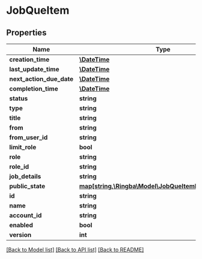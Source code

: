 # JobQueItem

## Properties
Name | Type | Description | Notes
------------ | ------------- | ------------- | -------------
**creation_time** | [**\DateTime**](\DateTime.md) |  | [optional] 
**last_update_time** | [**\DateTime**](\DateTime.md) |  | [optional] 
**next_action_due_date** | [**\DateTime**](\DateTime.md) |  | [optional] 
**completion_time** | [**\DateTime**](\DateTime.md) |  | [optional] 
**status** | **string** |  | [optional] 
**type** | **string** |  | [optional] 
**title** | **string** |  | [optional] 
**from** | **string** |  | [optional] 
**from_user_id** | **string** |  | [optional] 
**limit_role** | **bool** |  | [optional] 
**role** | **string** |  | [optional] 
**role_id** | **string** |  | [optional] 
**job_details** | **string** |  | [optional] 
**public_state** | [**map[string,\Ringba\Model\JobQueItemPublicStateValue]**](JobQueItemPublicStateValue.md) |  | [optional] 
**id** | **string** |  | [optional] 
**name** | **string** |  | [optional] 
**account_id** | **string** |  | [optional] 
**enabled** | **bool** |  | [optional] 
**version** | **int** |  | [optional] 

[[Back to Model list]](../README.md#documentation-for-models) [[Back to API list]](../README.md#documentation-for-api-endpoints) [[Back to README]](../README.md)


